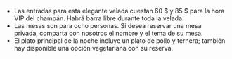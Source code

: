 - Las entradas para esta elegante velada cuestan 60 $ y 85 $ para la hora VIP del champán. Habrá barra libre durante toda la velada.
- Las mesas son para ocho personas. Si desea reservar una mesa privada, comparta con nosotros el nombre y el tema de su mesa.
- El plato principal de la noche incluye un plato de pollo y ternera; también hay disponible una opción vegetariana con su reserva.